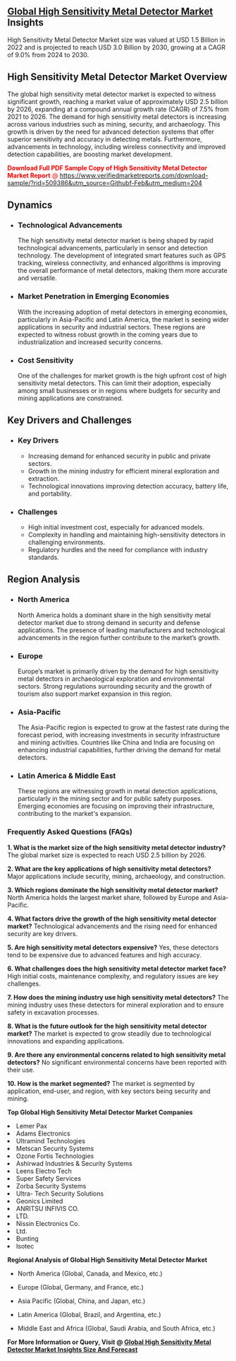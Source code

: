 <h2><a href="https://www.verifiedmarketreports.com/download-sample/?rid=509386&amp;utm_source=Githubf&amp;utm_medium=204" target="_blank">Global High Sensitivity Metal Detector Market</a> Insights</h2><p>High Sensitivity Metal Detector Market size was valued at USD 1.5 Billion in 2022 and is projected to reach USD 3.0 Billion by 2030, growing at a CAGR of 9.0% from 2024 to 2030.</p><p> <h2>High Sensitivity Metal Detector Market Overview</h2> <p>The global high sensitivity metal detector market is expected to witness significant growth, reaching a market value of approximately USD 2.5 billion by 2026, expanding at a compound annual growth rate (CAGR) of 7.5% from 2021 to 2026. The demand for high sensitivity metal detectors is increasing across various industries such as mining, security, and archaeology. This growth is driven by the need for advanced detection systems that offer superior sensitivity and accuracy in detecting metals. Furthermore, advancements in technology, including wireless connectivity and improved detection capabilities, are boosting market development.</p> <p><p><span class=""><span style="color: #ff0000;"><strong>Download Full PDF Sample Copy of High Sensitivity Metal Detector Market Report</strong> @ </span><a href="https://www.verifiedmarketreports.com/download-sample/?rid=509386&amp;utm_source=Githubf-Feb&amp;utm_medium=204" target="_blank">https://www.verifiedmarketreports.com/download-sample/?rid=509386&amp;utm_source=Githubf-Feb&amp;utm_medium=204</a></span></p></p> <h2>Dynamics</h2> <ul> <li><h3>Technological Advancements</h3> The high sensitivity metal detector market is being shaped by rapid technological advancements, particularly in sensor and detection technology. The development of integrated smart features such as GPS tracking, wireless connectivity, and enhanced algorithms is improving the overall performance of metal detectors, making them more accurate and versatile.</li> <li><h3>Market Penetration in Emerging Economies</h3> With the increasing adoption of metal detectors in emerging economies, particularly in Asia-Pacific and Latin America, the market is seeing wider applications in security and industrial sectors. These regions are expected to witness robust growth in the coming years due to industrialization and increased security concerns.</li> <li><h3>Cost Sensitivity</h3> One of the challenges for market growth is the high upfront cost of high sensitivity metal detectors. This can limit their adoption, especially among small businesses or in regions where budgets for security and mining applications are constrained.</li> </ul> <h2>Key Drivers and Challenges</h2> <ul> <li><h3>Key Drivers</h3> <ul> <li>Increasing demand for enhanced security in public and private sectors.</li> <li>Growth in the mining industry for efficient mineral exploration and extraction.</li> <li>Technological innovations improving detection accuracy, battery life, and portability.</li> </ul> </li> <li><h3>Challenges</h3> <ul> <li>High initial investment cost, especially for advanced models.</li> <li>Complexity in handling and maintaining high-sensitivity detectors in challenging environments.</li> <li>Regulatory hurdles and the need for compliance with industry standards.</li> </ul> </li> </ul> <h2>Region Analysis</h2> <ul> <li><h3>North America</h3> North America holds a dominant share in the high sensitivity metal detector market due to strong demand in security and defense applications. The presence of leading manufacturers and technological advancements in the region further contribute to the market’s growth.</li> <li><h3>Europe</h3> Europe’s market is primarily driven by the demand for high sensitivity metal detectors in archaeological exploration and environmental sectors. Strong regulations surrounding security and the growth of tourism also support market expansion in this region.</li> <li><h3>Asia-Pacific</h3> The Asia-Pacific region is expected to grow at the fastest rate during the forecast period, with increasing investments in security infrastructure and mining activities. Countries like China and India are focusing on enhancing industrial capabilities, further driving the demand for metal detectors.</li> <li><h3>Latin America & Middle East</h3> These regions are witnessing growth in metal detection applications, particularly in the mining sector and for public safety purposes. Emerging economies are focusing on improving their infrastructure, contributing to the market's expansion.</li> </ul> <h3>Frequently Asked Questions (FAQs)</h3> <p><strong>1. What is the market size of the high sensitivity metal detector industry?</strong> The global market size is expected to reach USD 2.5 billion by 2026.</p> <p><strong>2. What are the key applications of high sensitivity metal detectors?</strong> Major applications include security, mining, archaeology, and construction.</p> <p><strong>3. Which regions dominate the high sensitivity metal detector market?</strong> North America holds the largest market share, followed by Europe and Asia-Pacific.</p> <p><strong>4. What factors drive the growth of the high sensitivity metal detector market?</strong> Technological advancements and the rising need for enhanced security are key drivers.</p> <p><strong>5. Are high sensitivity metal detectors expensive?</strong> Yes, these detectors tend to be expensive due to advanced features and high accuracy.</p> <p><strong>6. What challenges does the high sensitivity metal detector market face?</strong> High initial costs, maintenance complexity, and regulatory issues are key challenges.</p> <p><strong>7. How does the mining industry use high sensitivity metal detectors?</strong> The mining industry uses these detectors for mineral exploration and to ensure safety in excavation processes.</p> <p><strong>8. What is the future outlook for the high sensitivity metal detector market?</strong> The market is expected to grow steadily due to technological innovations and expanding applications.</p> <p><strong>9. Are there any environmental concerns related to high sensitivity metal detectors?</strong> No significant environmental concerns have been reported with their use.</p> <p><strong>10. How is the market segmented?</strong> The market is segmented by application, end-user, and region, with key sectors being security and mining.</p> </p><p><strong>Top Global High Sensitivity Metal Detector Market Companies</strong></p><div data-test-id=""><p><li>Lemer Pax</li><li> Adams Electronics</li><li> Ultramind Technologies</li><li> Metscan Security Systems</li><li> Ozone Fortis Technologies</li><li> Ashirwad Industries & Security Systems</li><li> Leens Electro Tech</li><li> Super Safety Services</li><li> Zorba Security Systems</li><li> Ultra- Tech Security Solutions</li><li> Geonics Limited</li><li> ANRITSU INFIVIS CO.</li><li> LTD.</li><li> Nissin Electronics Co.</li><li> Ltd.</li><li> Bunting</li><li> Isotec</li></p><div><strong>Regional Analysis of&nbsp;Global High Sensitivity Metal Detector Market</strong></div><ul><li dir="ltr"><p dir="ltr">North America&nbsp;(Global, Canada, and Mexico, etc.)</p></li><li dir="ltr"><p dir="ltr">Europe (Global, Germany, and France, etc.)</p></li><li dir="ltr"><p dir="ltr">Asia Pacific&nbsp;(Global, China, and Japan, etc.)</p></li><li dir="ltr"><p dir="ltr">Latin America&nbsp;(Global, Brazil, and Argentina, etc.)</p></li><li dir="ltr">Middle East and Africa&nbsp;(Global, Saudi Arabia, and South Africa, etc.)</li></ul><p><strong>For More Information or Query, Visit @&nbsp;</strong><strong><a href="https://www.verifiedmarketreports.com/product/high-sensitivity-metal-detector-market/?utm_source=Githubf&amp;utm_medium=204" target="_blank">Global High Sensitivity Metal Detector Market Insights Size And Forecast</a></strong></p></div>
